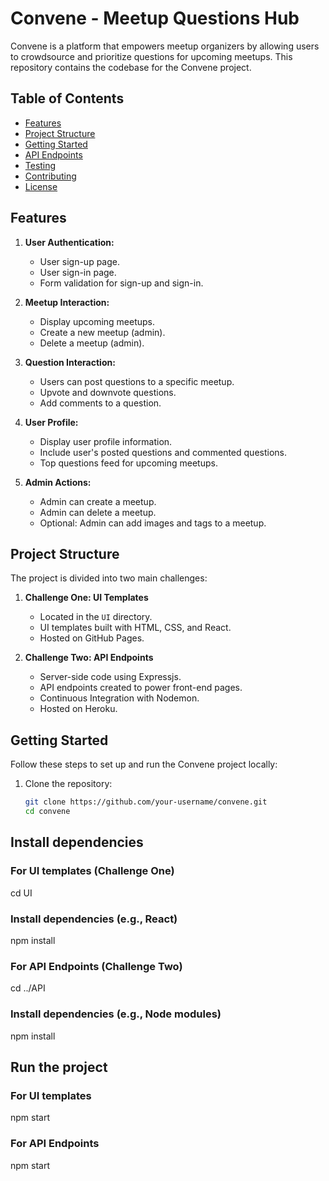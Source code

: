 
# Convene - Meetup Questions Hub

Convene is a platform that empowers meetup organizers by allowing users to crowdsource and prioritize questions for upcoming meetups. This repository contains the codebase for the Convene project.

## Table of Contents
- [Features](#features)
- [Project Structure](#project-structure)
- [Getting Started](#getting-started)
- [API Endpoints](#api-endpoints)
- [Testing](#testing)
- [Contributing](#contributing)
- [License](#license)

## Features

1. **User Authentication:**
   - User sign-up page.
   - User sign-in page.
   - Form validation for sign-up and sign-in.

2. **Meetup Interaction:**
   - Display upcoming meetups.
   - Create a new meetup (admin).
   - Delete a meetup (admin).

3. **Question Interaction:**
   - Users can post questions to a specific meetup.
   - Upvote and downvote questions.
   - Add comments to a question.

4. **User Profile:**
   - Display user profile information.
   - Include user's posted questions and commented questions.
   - Top questions feed for upcoming meetups.

5. **Admin Actions:**
   - Admin can create a meetup.
   - Admin can delete a meetup.
   - Optional: Admin can add images and tags to a meetup.

## Project Structure

The project is divided into two main challenges:
1. **Challenge One: UI Templates**
   - Located in the `UI` directory.
   - UI templates built with HTML, CSS, and React.
   - Hosted on GitHub Pages.

2. **Challenge Two: API Endpoints**
   - Server-side code using Expressjs.
   - API endpoints created to power front-end pages.
   - Continuous Integration with Nodemon.
   -  Hosted on Heroku.

## Getting Started

Follow these steps to set up and run the Convene project locally:

1. Clone the repository:
   ```bash
   git clone https://github.com/your-username/convene.git
   cd convene

## Install dependencies

### For UI templates (Challenge One)
cd UI
### Install dependencies (e.g., React)
npm install

### For API Endpoints (Challenge Two)
cd ../API
### Install dependencies (e.g., Node modules)
npm install

## Run the project
### For UI templates
npm start

### For API Endpoints
npm start
